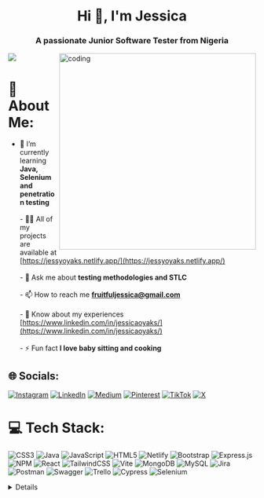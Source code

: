 <h1 align="center">Hi 👋, I'm Jessica</h1>
<h3 align="center">A passionate Junior Software Tester from Nigeria </h3>
<img align="right" alt="coding" width="400" src="https://gifdb.com/images/high/computer-system-coding-j3szfjv9fwb5at9x.gif" >

[![](https://visitcount.itsvg.in/api?id=jam-jam200&icon=0&color=6)](https://visitcount.itsvg.in)

# 💫 About Me:
- 🌱 I’m currently learning **Java, Selenium and penetration testing**<br><br>- 👨‍💻 All of my projects are available at [https://jessyoyaks.netlify.app/](https://jessyoyaks.netlify.app/)<br><br>- 💬 Ask me about **testing methodologies and STLC**<br><br>- 📫 How to reach me **fruitfuljessica@gmail.com**<br><br>- 📄 Know about my experiences [https://www.linkedin.com/in/jessicaoyaks/](https://www.linkedin.com/in/jessicaoyaks/)<br><br>- ⚡ Fun fact **I love baby sitting and cooking**


## 🌐 Socials:
[![Instagram](https://img.shields.io/badge/Instagram-%23E4405F.svg?logo=Instagram&logoColor=white)](https://instagram.com/jessy_oyaks) [![LinkedIn](https://img.shields.io/badge/LinkedIn-%230077B5.svg?logo=linkedin&logoColor=white)](https://linkedin.com/in/jessicaoyaks) [![Medium](https://img.shields.io/badge/Medium-12100E?logo=medium&logoColor=white)](https://medium.com/@Fruitfuljessica) [![Pinterest](https://img.shields.io/badge/Pinterest-%23E60023.svg?logo=Pinterest&logoColor=white)](https://pinterest.com/jessicaoyakhilome) [![TikTok](https://img.shields.io/badge/TikTok-%23000000.svg?logo=TikTok&logoColor=white)](https://tiktok.com/@destiny_fulfill) [![X](https://img.shields.io/badge/X-black.svg?logo=X&logoColor=white)](https://x.com/OyakhilomeJess1) 

# 💻 Tech Stack:
![CSS3](https://img.shields.io/badge/css3-%231572B6.svg?style=for-the-badge&logo=css3&logoColor=white) ![Java](https://img.shields.io/badge/java-%23ED8B00.svg?style=for-the-badge&logo=openjdk&logoColor=white) ![JavaScript](https://img.shields.io/badge/javascript-%23323330.svg?style=for-the-badge&logo=javascript&logoColor=%23F7DF1E) ![HTML5](https://img.shields.io/badge/html5-%23E34F26.svg?style=for-the-badge&logo=html5&logoColor=white) ![Netlify](https://img.shields.io/badge/netlify-%23000000.svg?style=for-the-badge&logo=netlify&logoColor=#00C7B7) ![Bootstrap](https://img.shields.io/badge/bootstrap-%238511FA.svg?style=for-the-badge&logo=bootstrap&logoColor=white) ![Express.js](https://img.shields.io/badge/express.js-%23404d59.svg?style=for-the-badge&logo=express&logoColor=%2361DAFB) ![NPM](https://img.shields.io/badge/NPM-%23CB3837.svg?style=for-the-badge&logo=npm&logoColor=white) ![React](https://img.shields.io/badge/react-%2320232a.svg?style=for-the-badge&logo=react&logoColor=%2361DAFB) ![TailwindCSS](https://img.shields.io/badge/tailwindcss-%2338B2AC.svg?style=for-the-badge&logo=tailwind-css&logoColor=white) ![Vite](https://img.shields.io/badge/vite-%23646CFF.svg?style=for-the-badge&logo=vite&logoColor=white) ![MongoDB](https://img.shields.io/badge/MongoDB-%234ea94b.svg?style=for-the-badge&logo=mongodb&logoColor=white) ![MySQL](https://img.shields.io/badge/mysql-%2300000f.svg?style=for-the-badge&logo=mysql&logoColor=white) ![Jira](https://img.shields.io/badge/jira-%230A0FFF.svg?style=for-the-badge&logo=jira&logoColor=white) ![Postman](https://img.shields.io/badge/Postman-FF6C37?style=for-the-badge&logo=postman&logoColor=white) ![Swagger](https://img.shields.io/badge/-Swagger-%23Clojure?style=for-the-badge&logo=swagger&logoColor=white) ![Trello](https://img.shields.io/badge/Trello-%23026AA7.svg?style=for-the-badge&logo=Trello&logoColor=white) ![Cypress](https://img.shields.io/badge/Cypress-%23323330.svg?style=for-the-badge&logo=Cypress&logoColor=white) ![Selenium](https://img.shields.io/badge/Selenium-%2320232a.svg?style=for-the-badge&logo=Selenium&logoColor=white)

<details>
  

# 📊 GitHub Stats:
![](https://github-readme-stats.vercel.app/api?username=jam-jam200&theme=dark&hide_border=false&include_all_commits=true&count_private=true)<br/>
![](https://github-readme-streak-stats.herokuapp.com/?user=jam-jam200&theme=dark&hide_border=false)<br/>
![](https://github-readme-stats.vercel.app/api/top-langs/?username=jam-jam200&theme=dark&hide_border=false&include_all_commits=true&count_private=true&layout=compact)



<!--START_SECTION:waka-->

```txt
From: 15 November 2022 - To: 12 May 2024

Total Time: 158 hrs 42 mins

JavaScript       49 hrs 42 mins  >>>>>>>>-----------------   31.32 %
Java             46 hrs 50 mins  >>>>>>>------------------   29.51 %
CSS              26 hrs 25 mins  >>>>---------------------   16.65 %
SCSS             17 hrs 8 mins   >>>----------------------   10.80 %
HTML             14 hrs 12 mins  >>-----------------------   08.95 %
```

<!--END_SECTION:waka-->

## 🏆 GitHub Trophies
![](https://github-profile-trophy.vercel.app/?username=jam-jam200&theme=radical&no-frame=true&no-bg=false&margin-w=4)


### ✍️ Random Dev Quote
![](https://quotes-github-readme.vercel.app/api?type=horizontal&theme=radical)



### 😂 Random Dev Meme
<img src='https://randommeme-five.vercel.app/' style="height: 400px;"/>

---


  
<!-- Proudly created with GPRM ( https://gprm.itsvg.in ) -->



</details>
